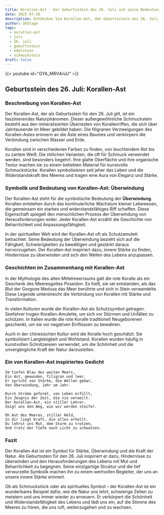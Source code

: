 ```yaml
---
title: Korallen-Ast - Der Geburtsstein des 26. Juli und seine Bedeutung
date: 2025-07-26
description: Entdecken Sie Korallen-Ast, den Geburtsstein des 26. Juli, der Überwindung symbolisiert. Seine Symbolik und Geschichte werden Sie inspirieren.
author: 365tage
tags:
  - korallen-ast
  - juli
  - 26. juli
  - geburtsstein
  - edelstein
  - schmuckstein
draft: false
---
```


{{< youtube id="GYA_MRV4ruU" >}}

## Geburtsstein des 26. Juli: Korallen-Ast

### Beschreibung von Korallen-Ast

Der Korallen-Ast, der als Geburtsstein für den 26. Juli gilt, ist ein faszinierendes Naturphänomen. Dieser außergewöhnliche Schmuckstein besteht aus den mineralisierten Überresten von Korallenriffen, die sich über Jahrtausende im Meer gebildet haben. Die filigranen Verzweigungen des Korallen-Astes erinnern an die Äste eines Baumes und verkörpern die Verbindung zwischen Wasser und Erde.

Korallen sind in verschiedenen Farben zu finden, von leuchtendem Rot bis zu zartem Weiß. Die rötlichen Varianten, die oft für Schmuck verwendet werden, sind besonders begehrt. Ihre glatte Oberfläche und ihre organische Textur machen sie zu einem beliebten Material für kunstvolle Schmuckstücke. Korallen symbolisieren seit jeher das Leben und die Widerstandskraft des Meeres und tragen eine Aura von Eleganz und Stärke.

### Symbolik und Bedeutung von Korallen-Ast: Überwindung

Der Korallen-Ast steht für die symbolische Bedeutung der **Überwindung**. Korallen entstehen durch das kontinuierliche Wachstum kleiner Lebewesen, die gemeinsam ein starkes und widerstandsfähiges Riff schaffen. Diese Eigenschaft spiegelt den menschlichen Prozess der Überwindung von Herausforderungen wider. Jeder Korallen-Ast erzählt die Geschichte von Beharrlichkeit und Anpassungsfähigkeit.

In der spirituellen Welt wird der Korallen-Ast oft als Schutzamulett betrachtet. Seine Bedeutung der Überwindung bezieht sich auf die Fähigkeit, Schwierigkeiten zu bewältigen und gestärkt daraus hervorzugehen. Der Korallen-Ast inspiriert dazu, innere Stärke zu finden, Hindernisse zu überwinden und sich den Wellen des Lebens anzupassen.

### Geschichten im Zusammenhang mit Korallen-Ast

In der Mythologie des alten Mittelmeerraums galt die rote Koralle als ein Geschenk des Meeresgottes Poseidon. Es hieß, sie sei entstanden, als das Blut der Gorgone Medusa das Meer berührte und sich in Stein verwandelte. Diese Legende unterstreicht die Verbindung von Korallen mit Stärke und Transformation.

In vielen Kulturen wurde der Korallen-Ast als Schutzsymbol getragen. Seefahrer trugen Korallen-Amulette, um sich vor Stürmen und Unfällen zu schützen. In Italien wurde die rote Koralle traditionell Neugeborenen geschenkt, um sie vor negativen Einflüssen zu bewahren.

Auch in der chinesischen Kultur wird die Koralle hoch geschätzt. Sie symbolisiert Langlebigkeit und Wohlstand. Korallen wurden häufig in kunstvollen Schnitzereien verwendet, um die Schönheit und die unvergängliche Kraft der Natur darzustellen.

### Ein von Korallen-Ast inspiriertes Gedicht

```
Im tiefen Blau des weiten Meers,  
Ein Ast, gewunden, filigran und leer.  
Er spricht von Stärke, die Wellen gebar,  
Von Überwindung, Jahr um Jahr.  

Durch Ströme geformt, von Leben erfüllt,  
Ein Zeugnis der Zeit, die nie verweilt.  
Der Korallen-Ast, ein stiller Lehrer,  
Zeigt uns den Weg, wie wir werden steifer.  

Oh Ast des Meeres, stiller Held,  
In dir liegt Kraft, die alles erhellt.  
Du lehrst uns Mut, dem Sturm zu trotzen,  
Und trotz der Tiefe nach Licht zu schwatzen.  
```

### Fazit

Der Korallen-Ast ist ein Symbol für Stärke, Überwindung und die Kraft der Natur. Als Geburtsstein für den 26. Juli inspiriert er dazu, Hindernisse zu überwinden und den Herausforderungen des Lebens mit Mut und Beharrlichkeit zu begegnen. Seine einzigartige Struktur und die tief verwurzelte Symbolik machen ihn zu einem wertvollen Begleiter, der uns an unsere innere Stärke erinnert.

Ob als Schmuckstück oder als spirituelles Symbol – der Korallen-Ast ist ein wunderbares Beispiel dafür, wie die Natur uns lehrt, schwierige Zeiten zu meistern und uns immer wieder zu erneuern. Er verkörpert die Schönheit und Widerstandsfähigkeit des Lebens und lädt uns ein, auf die Stimme des Meeres zu hören, die uns ruft, weiterzugehen und zu wachsen.